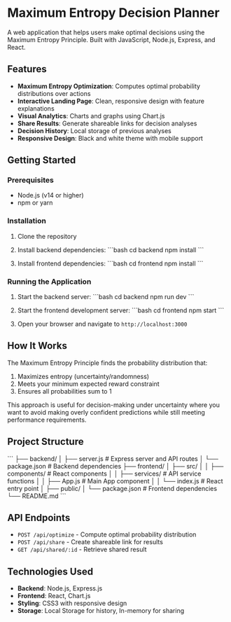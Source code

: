 # Maximum Entropy Decision Planner

A web application that helps users make optimal decisions using the Maximum Entropy Principle. Built with JavaScript, Node.js, Express, and React.

## Features

- **Maximum Entropy Optimization**: Computes optimal probability distributions over actions
- **Interactive Landing Page**: Clean, responsive design with feature explanations
- **Visual Analytics**: Charts and graphs using Chart.js
- **Share Results**: Generate shareable links for decision analyses
- **Decision History**: Local storage of previous analyses
- **Responsive Design**: Black and white theme with mobile support

## Getting Started

### Prerequisites

- Node.js (v14 or higher)
- npm or yarn

### Installation

1. Clone the repository
2. Install backend dependencies:
   \`\`\`bash
   cd backend
   npm install
   \`\`\`

3. Install frontend dependencies:
   \`\`\`bash
   cd frontend
   npm install
   \`\`\`

### Running the Application

1. Start the backend server:
   \`\`\`bash
   cd backend
   npm run dev
   \`\`\`

2. Start the frontend development server:
   \`\`\`bash
   cd frontend
   npm start
   \`\`\`

3. Open your browser and navigate to `http://localhost:3000`

## How It Works

The Maximum Entropy Principle finds the probability distribution that:
1. Maximizes entropy (uncertainty/randomness)
2. Meets your minimum expected reward constraint
3. Ensures all probabilities sum to 1

This approach is useful for decision-making under uncertainty where you want to avoid making overly confident predictions while still meeting performance requirements.

## Project Structure

\`\`\`
├── backend/
│   ├── server.js          # Express server and API routes
│   └── package.json       # Backend dependencies
├── frontend/
│   ├── src/
│   │   ├── components/    # React components
│   │   ├── services/      # API service functions
│   │   ├── App.js         # Main App component
│   │   └── index.js       # React entry point
│   ├── public/
│   └── package.json       # Frontend dependencies
└── README.md
\`\`\`

## API Endpoints

- `POST /api/optimize` - Compute optimal probability distribution
- `POST /api/share` - Create shareable link for results
- `GET /api/shared/:id` - Retrieve shared result

## Technologies Used

- **Backend**: Node.js, Express.js
- **Frontend**: React, Chart.js
- **Styling**: CSS3 with responsive design
- **Storage**: Local Storage for history, In-memory for sharing
